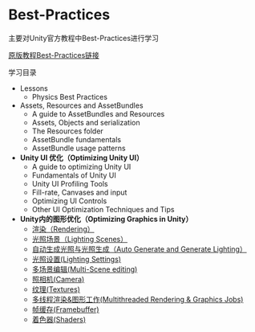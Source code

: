 ﻿# Best-Practices
主要对Unity官方教程中Best-Practices进行学习

[原版教程Best-Practices链接](https://unity3d.com/cn/learn/tutorials/s/best-practices)

学习目录
- Lessons
  - Physics Best Practices
- Assets, Resources and AssetBundles
  - A guide to AssetBundles and Resources
  - Assets, Objects and serialization
  - The Resources folder
  - AssetBundle fundamentals
  - AssetBundle usage patterns
- **Unity UI 优化（Optimizing Unity UI）**
  - A guide to optimizing Unity UI
  - Fundamentals of Unity UI
  - Unity UI Profiling Tools
  - Fill-rate, Canvases and input
  - Optimizing UI Controls
  - Other UI Optimization Techniques and Tips
- **Unity内的图形优化（Optimizing Graphics in Unity）**
  - [渲染（Rendering）](/Rendering/Rendering.md)
  - [光照场景（Lighting Scenes）](/Rendering/Lighting-Scenes.md)
  - [自动生成光照与光照生成（Auto Generate and Generate Lighting）](/Rendering/Auto-Generate-and-Generate-Lighting.md)
  - [光照设置(Lighting Settings)](/Rendering/Lighting-Settings.md)
  - [多场景编辑(Multi-Scene editing)](/Rendering/Multi-Scene-editing.md)
  - [照相机(Camera)](/Rendering/Camera.md)
  - [纹理(Textures)](/Rendering/Textures.md)
  - [多线程渲染&图形工作(Multithreaded Rendering & Graphics Jobs)](/Rendering/Multithreaded-Rendering&Graphics-Jobs.md)
  - [帧缓存(Framebuffer)](/Rendering/Framebuffer.md)
  - [着色器(Shaders)](/Rendering/Shaders.md)
